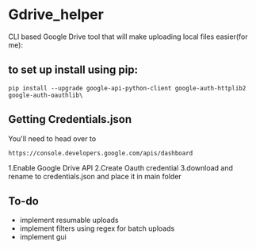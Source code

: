 # Gdrive_helper
CLI based Google Drive tool that will make uploading local files easier(for me):

## to set up install using pip:
```
pip install --upgrade google-api-python-client google-auth-httplib2 google-auth-oauthlib\
```
## Getting Credentials.json
You'll need to head over to 
```
https://console.developers.google.com/apis/dashboard
```
1.Enable Google Drive API 
2.Create Oauth credential
3.download and rename to credentials.json and place it in main folder

## To-do 
- implement resumable uploads
- implement filters using regex for batch uploads
- implement gui 
